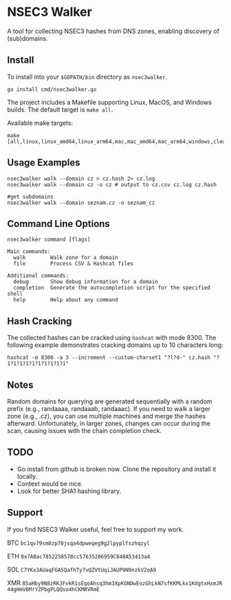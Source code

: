# NSEC3 Walker

A tool for collecting NSEC3 hashes from DNS zones, enabling discovery of (sub)domains.

## Install

To install into your `$GOPATH/bin` directory as `nsec3walker`.
```
go install cmd/nsec3walker.go
```
The project includes a Makefile supporting Linux, MacOS, and Windows builds. The default target is `make all`.


Available make targets:
```shell
make [all,linux,linux_amd64,linux_arm64,mac,mac_amd64,mac_arm64,windows,clean]
```

## Usage Examples

```shell
nsec3walker walk --domain cz > cz.hash 2> cz.log
nsec3walker walk --domain cz -o cz # output to cz.csv cz.log cz.hash

#get subdomains
nsec3walker walk --domain seznam.cz -o seznam_cz
```

## Command Line Options

```
nsec3walker command [flags]

Main commands:
  walk        Walk zone for a domain
  file        Process CSV & Hashcat files

Additional commands:
  debug       Show debug information for a domain
  completion  Generate the autocompletion script for the specified shell
  help        Help about any command
```

## Hash Cracking

The collected hashes can be cracked using `hashcat` with mode 8300.
The following example demonstrates cracking domains up to 10 characters long:

```
hashcat -m 8300 -a 3 --increment --custom-charset1 "?l?d-" cz.hash "?1?1?1?1?1?1?1?1?1?1"
```

## Notes
Random domains for querying are generated sequentially with a random prefix (e.g., randaaaa, randaaab, randaaac).
If you need to walk a larger zone (e.g., .cz), you can use multiple machines and merge the hashes afterward.
Unfortunately, in larger zones, changes can occur during the scan, causing issues with the chain completion check.

## TODO
- Go install from github is broken now. Clone the repository and install it locally.
- Context would be nice.
- Look for better SHA1 hashing library.


## Support
If you find NSEC3 Walker useful, feel free to support my work.  

BTC `bc1qv79sm8zp70jsqa4dpweqeg9g2lpyplfszhqzyl`  

ETH `0x7A0ac7852258578cc57635206959C848A53413a4`  

SOL `C7YKx3AUaqFGA5QafhTy7vQZVtUqiJAUP9N9nzkV2oA9`

XMR&nbsp;`85aHby9N8zRKJFvkR1sEqoAhsq3hm3XpKGNDwEozGhLkN7sfKKMLkx1KdgtxHxmJR44gHmV6MrYZPbgPLQQso4hCKMRVRmE`
